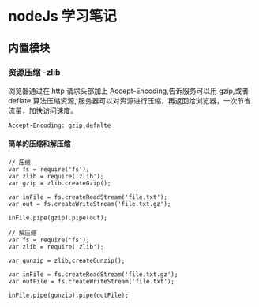 <!--
  -- --------------------------------------------------------
  -- @file node学习笔记.md
  -- @author jinxuan_lin <jinxuan_lin@kingdee.com>
  -- @date 2019-01-11 14:00:36
  -- @last_modified_by jinxuan_lin <jinxuan_lin@kingdee.com>
  -- @last_modified_date 2019-01-11 14:22:35
  -- @copyright (c) 2019 @yfe/weekly-report
  -- --------------------------------------------------------
 -->

# nodeJs 学习笔记

## 内置模块

### 资源压缩 -zlib

浏览器通过在 http 请求头部加上 Accept-Encoding,告诉服务可以用 gzip,或者 deflate 算法压缩资源,
服务器可以对资源进行压缩，再返回给浏览器，一次节省流量，加快访问速度。

```
Accept-Encoding: gzip,defalte
```

#### 简单的压缩和解压缩

```
// 压缩
var fs = require('fs');
var zlib = require('zlib');
var gzip = zlib.createGzip();

var inFile = fs.createReadStream('file.txt');
var out = fs.createWriteStream('file.txt.gz');

inFile.pipe(gzip).pipe(out);

// 解压缩
var fs = require('fs');
var zlib = require('zlib');

var gunzip = zlib,createGunzip();

var inFile = fs.createReadStream('file.txt.gz');
var outFile = fs.createWriteStream('file.txt');

inFile.pipe(gunzip).pipe(outFile);
```
